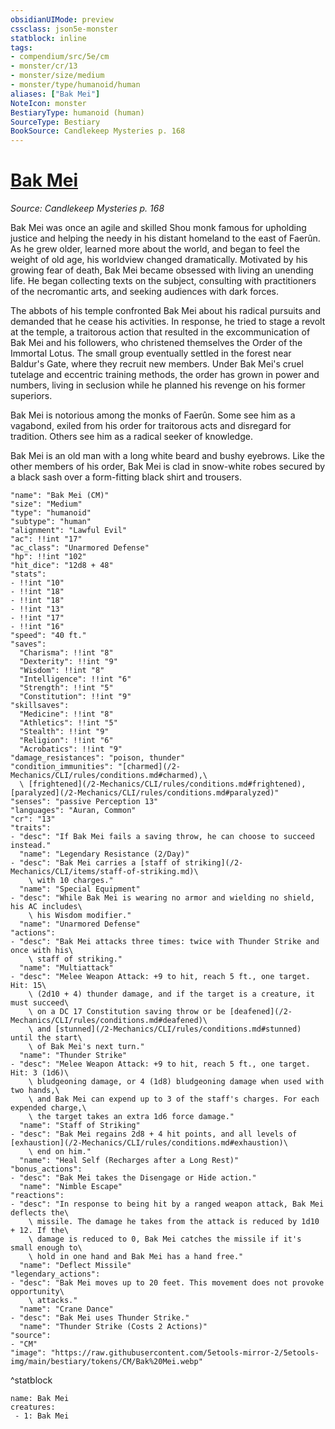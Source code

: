 ```yaml
---
obsidianUIMode: preview
cssclass: json5e-monster
statblock: inline
tags:
- compendium/src/5e/cm
- monster/cr/13
- monster/size/medium
- monster/type/humanoid/human
aliases: ["Bak Mei"]
NoteIcon: monster
BestiaryType: humanoid (human)
SourceType: Bestiary
BookSource: Candlekeep Mysteries p. 168
---
```

# [Bak Mei](2-Mechanics/CLI/bestiary/npc/bak-mei-cm.md)
*Source: Candlekeep Mysteries p. 168*  

Bak Mei was once an agile and skilled Shou monk famous for upholding justice and helping the needy in his distant homeland to the east of Faerûn. As he grew older, learned more about the world, and began to feel the weight of old age, his worldview changed dramatically. Motivated by his growing fear of death, Bak Mei became obsessed with living an unending life. He began collecting texts on the subject, consulting with practitioners of the necromantic arts, and seeking audiences with dark forces.

The abbots of his temple confronted Bak Mei about his radical pursuits and demanded that he cease his activities. In response, he tried to stage a revolt at the temple, a traitorous action that resulted in the excommunication of Bak Mei and his followers, who christened themselves the Order of the Immortal Lotus. The small group eventually settled in the forest near Baldur's Gate, where they recruit new members. Under Bak Mei's cruel tutelage and eccentric training methods, the order has grown in power and numbers, living in seclusion while he planned his revenge on his former superiors.

Bak Mei is notorious among the monks of Faerûn. Some see him as a vagabond, exiled from his order for traitorous acts and disregard for tradition. Others see him as a radical seeker of knowledge.

Bak Mei is an old man with a long white beard and bushy eyebrows. Like the other members of his order, Bak Mei is clad in snow-white robes secured by a black sash over a form-fitting black shirt and trousers.

```statblock
"name": "Bak Mei (CM)"
"size": "Medium"
"type": "humanoid"
"subtype": "human"
"alignment": "Lawful Evil"
"ac": !!int "17"
"ac_class": "Unarmored Defense"
"hp": !!int "102"
"hit_dice": "12d8 + 48"
"stats":
- !!int "10"
- !!int "18"
- !!int "18"
- !!int "13"
- !!int "17"
- !!int "16"
"speed": "40 ft."
"saves":
  "Charisma": !!int "8"
  "Dexterity": !!int "9"
  "Wisdom": !!int "8"
  "Intelligence": !!int "6"
  "Strength": !!int "5"
  "Constitution": !!int "9"
"skillsaves":
  "Medicine": !!int "8"
  "Athletics": !!int "5"
  "Stealth": !!int "9"
  "Religion": !!int "6"
  "Acrobatics": !!int "9"
"damage_resistances": "poison, thunder"
"condition_immunities": "[charmed](/2-Mechanics/CLI/rules/conditions.md#charmed),\
  \ [frightened](/2-Mechanics/CLI/rules/conditions.md#frightened), [paralyzed](/2-Mechanics/CLI/rules/conditions.md#paralyzed)"
"senses": "passive Perception 13"
"languages": "Auran, Common"
"cr": "13"
"traits":
- "desc": "If Bak Mei fails a saving throw, he can choose to succeed instead."
  "name": "Legendary Resistance (2/Day)"
- "desc": "Bak Mei carries a [staff of striking](/2-Mechanics/CLI/items/staff-of-striking.md)\
    \ with 10 charges."
  "name": "Special Equipment"
- "desc": "While Bak Mei is wearing no armor and wielding no shield, his AC includes\
    \ his Wisdom modifier."
  "name": "Unarmored Defense"
"actions":
- "desc": "Bak Mei attacks three times: twice with Thunder Strike and once with his\
    \ staff of striking."
  "name": "Multiattack"
- "desc": "Melee Weapon Attack: +9 to hit, reach 5 ft., one target. Hit: 15\
    \ (2d10 + 4) thunder damage, and if the target is a creature, it must succeed\
    \ on a DC 17 Constitution saving throw or be [deafened](/2-Mechanics/CLI/rules/conditions.md#deafened)\
    \ and [stunned](/2-Mechanics/CLI/rules/conditions.md#stunned) until the start\
    \ of Bak Mei's next turn."
  "name": "Thunder Strike"
- "desc": "Melee Weapon Attack: +9 to hit, reach 5 ft., one target. Hit: 3 (1d6)\
    \ bludgeoning damage, or 4 (1d8) bludgeoning damage when used with two hands,\
    \ and Bak Mei can expend up to 3 of the staff's charges. For each expended charge,\
    \ the target takes an extra 1d6 force damage."
  "name": "Staff of Striking"
- "desc": "Bak Mei regains 2d8 + 4 hit points, and all levels of [exhaustion](/2-Mechanics/CLI/rules/conditions.md#exhaustion)\
    \ end on him."
  "name": "Heal Self (Recharges after a Long Rest)"
"bonus_actions":
- "desc": "Bak Mei takes the Disengage or Hide action."
  "name": "Nimble Escape"
"reactions":
- "desc": "In response to being hit by a ranged weapon attack, Bak Mei deflects the\
    \ missile. The damage he takes from the attack is reduced by 1d10 + 12. If the\
    \ damage is reduced to 0, Bak Mei catches the missile if it's small enough to\
    \ hold in one hand and Bak Mei has a hand free."
  "name": "Deflect Missile"
"legendary_actions":
- "desc": "Bak Mei moves up to 20 feet. This movement does not provoke opportunity\
    \ attacks."
  "name": "Crane Dance"
- "desc": "Bak Mei uses Thunder Strike."
  "name": "Thunder Strike (Costs 2 Actions)"
"source":
- "CM"
"image": "https://raw.githubusercontent.com/5etools-mirror-2/5etools-img/main/bestiary/tokens/CM/Bak%20Mei.webp"
```
^statblock

```encounter-table
name: Bak Mei
creatures:
 - 1: Bak Mei
```